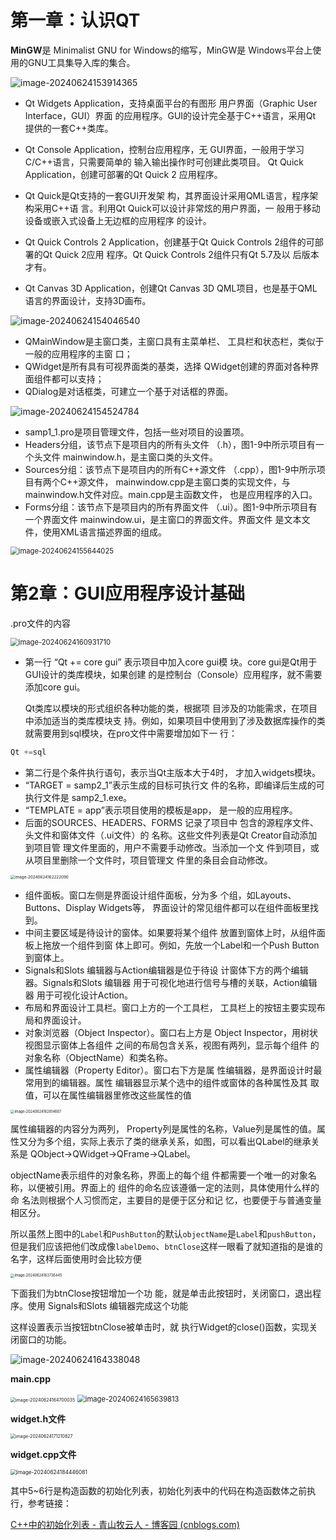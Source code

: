 # 第一章：认识QT

**MinGW**是 Minimalist GNU for Windows的缩写，MinGW是 Windows平台上使用的GNU工具集导入库的集合。

<img src="./image/QT/image-20240624153914365.png" alt="image-20240624153914365" style="zoom:100%;" />

- Qt Widgets Application，支持桌面平台的有图形 用户界面（Graphic User Interface，GUI）界面 的应用程序。GUI的设计完全基于C++语言，采用Qt 提供的一套C++类库。

- Qt Console Application，控制台应用程序，无 GUI界面，一般用于学习C/C++语言，只需要简单的 输入输出操作时可创建此类项目。 Qt Quick Application，创建可部署的Qt Quick 2 应用程序。

- Qt Quick是Qt支持的一套GUI开发架 构，其界面设计采用QML语言，程序架构采用C++语 言。利用Qt Quick可以设计非常炫的用户界面，一 般用于移动设备或嵌入式设备上无边框的应用程序 的设计。 

- Qt Quick Controls 2 Application，创建基于Qt Quick Controls 2组件的可部署的Qt Quick 2应用 程序。Qt Quick Controls 2组件只有Qt 5.7及以 后版本才有。 

- Qt Canvas 3D Application，创建Qt Canvas 3D QML项目，也是基于QML语言的界面设计，支持3D画布。

  

<img src="./image/QT/image-20240624154046540.png" alt="image-20240624154046540" style="zoom:100%;" />

- QMainWindow是主窗口类，主窗口具有主菜单栏、 工具栏和状态栏，类似于一般的应用程序的主窗 口； 
- QWidget是所有具有可视界面类的基类，选择 QWidget创建的界面对各种界面组件都可以支持； 
- QDialog是对话框类，可建立一个基于对话框的界面。

<img src="./image/QT/image-20240624154524784.png" alt="image-20240624154524784" style="zoom:100%;" />

- samp1_1.pro是项目管理文件，包括一些对项目的设置项。 
- Headers分组，该节点下是项目内的所有头文件 （.h），图1-9中所示项目有一个头文件 mainwindow.h，是主窗口类的头文件。 
- Sources分组：该节点下是项目内的所有C++源文件 （.cpp），图1-9中所示项目有两个C++源文件， mainwindow.cpp是主窗口类的实现文件，与 mainwindow.h文件对应。main.cpp是主函数文件， 也是应用程序的入口。
-  Forms分组：该节点下是项目内的所有界面文件 （.ui）。图1-9中所示项目有一个界面文件 mainwindow.ui，是主窗口的界面文件。界面文件 是文本文件，使用XML语言描述界面的组成。

<img src="./image/QT/image-20240624155644025.png" alt="image-20240624155644025" style="zoom:80%;" />



# 第2章：GUI应用程序设计基础

.pro文件的内容

<img src="./image/QT/image-20240624160931710.png" alt="image-20240624160931710" style="zoom:80%;" />

- 第一行 “Qt += core gui” 表示项目中加入core gui模 块。core gui是Qt用于GUI设计的类库模块，如果创建 的是控制台（Console）应用程序，就不需要添加core gui。

   Qt类库以模块的形式组织各种功能的类，根据项 目涉及的功能需求，在项目中添加适当的类库模块支 持。例如，如果项目中使用到了涉及数据库操作的类 就需要用到sql模块，在pro文件中需要增加如下一 行：

```c++
Qt +=sql
```

- 第二行是个条件执行语句，表示当Qt主版本大于4时， 才加入widgets模块。
- “TARGET = samp2_1”表示生成的目标可执行文 件的名称，即编译后生成的可执行文件是 samp2_1.exe。
- “TEMPLATE = app”表示项目使用的模板是app， 是一般的应用程序。 
- 后面的SOURCES、HEADERS、FORMS 记录了项目中 包含的源程序文件、头文件和窗体文件（.ui文件）的 名称。这些文件列表是Qt Creator自动添加到项目管 理文件里面的，用户不需要手动修改。当添加一个文 件到项目，或从项目里删除一个文件时，项目管理文 件里的条目会自动修改。

<img src="./image/QT/image-20240624162222090.png" alt="image-20240624162222090" style="zoom: 45%;" />

- 组件面板。窗口左侧是界面设计组件面板，分为多 个组，如Layouts、Buttons、Display Widgets等， 界面设计的常见组件都可以在组件面板里找到。 
- 中间主要区域是待设计的窗体。如果要将某个组件 放置到窗体上时，从组件面板上拖放一个组件到窗 体上即可。例如，先放一个Label和一个Push Button到窗体上。 
- Signals和Slots 编辑器与Action编辑器是位于待设 计窗体下方的两个编辑器。Signals和Slots 编辑器 用于可视化地进行信号与槽的关联，Action编辑器 用于可视化设计Action。
- 布局和界面设计工具栏。窗口上方的一个工具栏， 工具栏上的按钮主要实现布局和界面设计。 
- 对象浏览器（Object Inspector）。窗口右上方是 Object Inspector，用树状视图显示窗体上各组件 之间的布局包含关系，视图有两列，显示每个组件 的对象名称（ObjectName）和类名称。
- 属性编辑器（Property Editor）。窗口右下方是属 性编辑器，是界面设计时最常用到的编辑器。属性 编辑器显示某个选中的组件或窗体的各种属性及其 取值，可以在属性编辑器里修改这些属性的值

<img src="./image/QT/image-20240624162814667.png" alt="image-20240624162814667" style="zoom:40%;" />

属性编辑器的内容分为两列， Property列是属性的名称，Value列是属性的值。属性又分为多个组，实际上表示了类的继承关系，如图，可以看出QLabel的继承关系是 QObject→QWidget→QFrame→QLabel。



objectName表示组件的对象名称，界面上的每个组 件都需要一个唯一的对象名称，以便被引用。界面上的 组件的命名应该遵循一定的法则，具体使用什么样的命 名法则根据个人习惯而定，主要目的是便于区分和记 忆，也要便于与普通变量相区分。

所以虽然上图中的`Label`和`PushButton`的默认`objectName`是`Label`和`pushButton`，但是我们应该把他们改成像`labelDemo`、`btnClose`这样一眼看了就知道指的是谁的名字，这样后面使用时会比较方便

<img src="./image/QT/image-20240624163736445.png" alt="image-20240624163736445" style="zoom:40%;" />

下面我们为btnClose按钮增加一个功 能，就是单击此按钮时，关闭窗口，退出程序。使用 Signals和Slots 编辑器完成这个功能

这样设置表示当按钮btnClose被单击时，就 执行Widget的close()函数，实现关闭窗口的功能。

<img src="./image/QT/image-20240624164338048.png" alt="image-20240624164338048" style="zoom:100%;" />



**main.cpp**

<img src="./image/QT/image-20240624164700035.png" alt="image-20240624164700035" style="zoom: 50%;" />



<img src="./image/QT/image-20240624165639813.png" alt="image-20240624165639813" style="zoom:80%;" />

**widget.h文件**

<img src="./image/QT/image-20240624171210827.png" alt="image-20240624171210827" style="zoom:50%;" />

**widget.cpp文件**

<img src="./image/QT/image-20240624184446081.png" alt="image-20240624184446081" style="zoom: 60%;" />

其中5~6行是构造函数的初始化列表，初始化列表中的代码在构造函数体之前执行，参考链接：

[C++中的初始化列表 - 青山牧云人 - 博客园 (cnblogs.com)](https://www.cnblogs.com/ArsenalfanInECNU/p/18080526)


